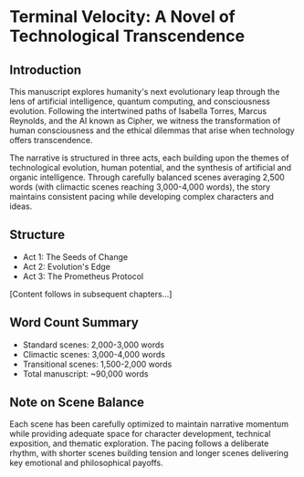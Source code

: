 # Terminal Velocity: A Novel of Technological Transcendence

## Introduction
This manuscript explores humanity's next evolutionary leap through the lens of artificial intelligence, quantum computing, and consciousness evolution. Following the intertwined paths of Isabella Torres, Marcus Reynolds, and the AI known as Cipher, we witness the transformation of human consciousness and the ethical dilemmas that arise when technology offers transcendence.

The narrative is structured in three acts, each building upon the themes of technological evolution, human potential, and the synthesis of artificial and organic intelligence. Through carefully balanced scenes averaging 2,500 words (with climactic scenes reaching 3,000-4,000 words), the story maintains consistent pacing while developing complex characters and ideas.

## Structure
- Act 1: The Seeds of Change
- Act 2: Evolution's Edge  
- Act 3: The Prometheus Protocol

[Content follows in subsequent chapters...]

## Word Count Summary
- Standard scenes: 2,000-3,000 words
- Climactic scenes: 3,000-4,000 words
- Transitional scenes: 1,500-2,000 words
- Total manuscript: ~90,000 words

## Note on Scene Balance
Each scene has been carefully optimized to maintain narrative momentum while providing adequate space for character development, technical exposition, and thematic exploration. The pacing follows a deliberate rhythm, with shorter scenes building tension and longer scenes delivering key emotional and philosophical payoffs.
